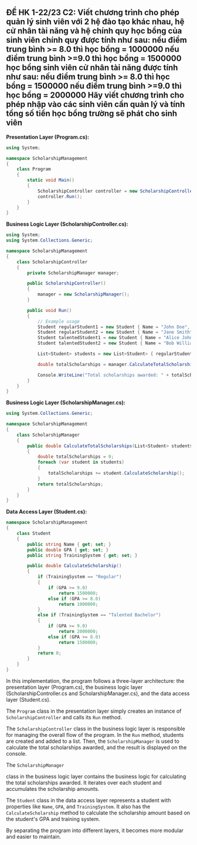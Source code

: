 ĐỀ HK 1-22/23
C2:
Viết chương trình cho phép quản lý sinh viên với 2 hệ đào tạo khác nhau,  hệ cử nhân tài năng và hệ chính quy
học bổng của sinh viên chính quy được tính như sau:
nếu điểm trung bình >= 8.0 thì học bổng = 1000000
nếu điểm trung bình >=9.0 thì học bổng = 1500000
học bổng sinh viên cử nhân tài năng được tính như sau: 
nếu điểm trung bình >= 8.0 thì học bổng = 1500000
nếu điểm trung bình >=9.0 thì học bổng = 2000000
Hãy viết chương trình cho phép nhập vào các sinh viên cần quản lý và tính tổng số tiền học bổng trường sẽ phát cho sinh viên
----
**Presentation Layer (Program.cs):**
```csharp
using System;

namespace ScholarshipManagement
{
    class Program
    {
        static void Main()
        {
            ScholarshipController controller = new ScholarshipController();
            controller.Run();
        }
    }
}
```

**Business Logic Layer (ScholarshipController.cs):**
```csharp
using System;
using System.Collections.Generic;

namespace ScholarshipManagement
{
    class ScholarshipController
    {
        private ScholarshipManager manager;

        public ScholarshipController()
        {
            manager = new ScholarshipManager();
        }

        public void Run()
        {
            // Example usage
            Student regularStudent1 = new Student { Name = "John Doe", GPA = 8.5, TrainingSystem = "Regular" };
            Student regularStudent2 = new Student { Name = "Jane Smith", GPA = 9.2, TrainingSystem = "Regular" };
            Student talentedStudent1 = new Student { Name = "Alice Johnson", GPA = 8.7, TrainingSystem = "Talented Bachelor" };
            Student talentedStudent2 = new Student { Name = "Bob Williams", GPA = 9.5, TrainingSystem = "Talented Bachelor" };

            List<Student> students = new List<Student> { regularStudent1, regularStudent2, talentedStudent1, talentedStudent2 };

            double totalScholarships = manager.CalculateTotalScholarships(students);

            Console.WriteLine("Total scholarships awarded: " + totalScholarships);
        }
    }
}
```

**Business Logic Layer (ScholarshipManager.cs):**
```csharp
using System.Collections.Generic;

namespace ScholarshipManagement
{
    class ScholarshipManager
    {
        public double CalculateTotalScholarships(List<Student> students)
        {
            double totalScholarships = 0;
            foreach (var student in students)
            {
                totalScholarships += student.CalculateScholarship();
            }
            return totalScholarships;
        }
    }
}
```

**Data Access Layer (Student.cs):**
```csharp
namespace ScholarshipManagement
{
    class Student
    {
        public string Name { get; set; }
        public double GPA { get; set; }
        public string TrainingSystem { get; set; }

        public double CalculateScholarship()
        {
            if (TrainingSystem == "Regular")
            {
                if (GPA >= 9.0)
                    return 1500000;
                else if (GPA >= 8.0)
                    return 1000000;
            }
            else if (TrainingSystem == "Talented Bachelor")
            {
                if (GPA >= 9.0)
                    return 2000000;
                else if (GPA >= 8.0)
                    return 1500000;
            }
            return 0;
        }
    }
}
```

In this implementation, the program follows a three-layer architecture: the presentation layer (Program.cs), the business logic layer (ScholarshipController.cs and ScholarshipManager.cs), and the data access layer (Student.cs).

The `Program` class in the presentation layer simply creates an instance of `ScholarshipController` and calls its `Run` method.

The `ScholarshipController` class in the business logic layer is responsible for managing the overall flow of the program. In the `Run` method, students are created and added to a list. Then, the `ScholarshipManager` is used to calculate the total scholarships awarded, and the result is displayed on the console.

The `ScholarshipManager`

 class in the business logic layer contains the business logic for calculating the total scholarships awarded. It iterates over each student and accumulates the scholarship amounts.

The `Student` class in the data access layer represents a student with properties like `Name`, `GPA`, and `TrainingSystem`. It also has the `CalculateScholarship` method to calculate the scholarship amount based on the student's GPA and training system.

By separating the program into different layers, it becomes more modular and easier to maintain.
